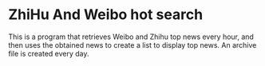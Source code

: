 # ZhiHu And Weibo hot search

This is a program that retrieves Weibo and Zhihu top news every hour, and then uses the obtained news to create a list to display top news. An archive file is created every day.
